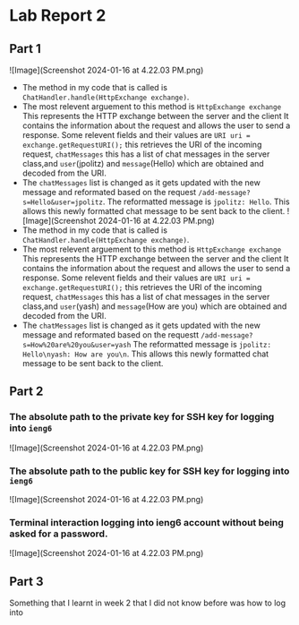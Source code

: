 # Lab Report 2
## Part 1
![Image](Screenshot 2024-01-16 at 4.22.03 PM.png)
* The method in my code that is called is `ChatHandler.handle(HttpExchange exchange)`.
* The most relevent arguement to this method is `HttpExchange exchange` This represents the HTTP exchange between the server and the client It contains the information about the request and allows the user to send a response. Some relevent fields and their values are `URI uri = exchange.getRequestURI();` this retrieves the URI of the incoming request, `chatMessages` this has a list of chat messages in the server class,and `user`(jpolitz) and `message`(Hello) which are obtained and decoded from the URI.
* The `chatMessages` list  is changed as it gets updated with the new message and reformated based on the request `/add-message?s=Hello&user=jpolitz`. The reformatted message is   `jpolitz: Hello`. This allows this newly formatted chat message to be sent back to the client.
 ![Image](Screenshot 2024-01-16 at 4.22.03 PM.png)
* The method in my code that is called is `ChatHandler.handle(HttpExchange exchange)`.
* The most relevent arguement to this method is `HttpExchange exchange` This represents the HTTP exchange between the server and the client It contains the information about the request and allows the user to send a response. Some relevent fields and their values are `URI uri = exchange.getRequestURI();` this retrieves the URI of the incoming request, `chatMessages` this has a list of chat messages in the server class,and `user`(yash) and `message`(How are you) which are obtained and decoded from the URI.
* The `chatMessages` list  is changed as it gets updated with the new message and reformated based on the requestt `/add-message?s=How%20are%20you&user=yash` The reformatted message is   `jpolitz: Hello\nyash: How are you\n`. This allows this newly formatted chat message to be sent back to the client.
## Part 2
### The absolute path to the private key for SSH key for logging into `ieng6`
![Image](Screenshot 2024-01-16 at 4.22.03 PM.png)
### The absolute path to the public key for SSH key for logging into `ieng6`
![Image](Screenshot 2024-01-16 at 4.22.03 PM.png)
### Terminal interaction logging into ieng6 account without being asked for a password.
![Image](Screenshot 2024-01-16 at 4.22.03 PM.png)
## Part 3
Something that I learnt in week 2 that I did not know before was how to log into 
  
